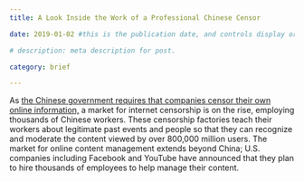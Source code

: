 ```yaml
---
title: A Look Inside the Work of a Professional Chinese Censor 

date: 2019-01-02 #this is the publication date, and controls display order.

# description: meta description for post.

category: brief

---
```


As [the Chinese government requires that companies censor their own online information,][link] a market for internet censorship is on the rise, employing thousands of Chinese workers. These censorship factories teach their workers about legitimate past events and people so that they can recognize and moderate the content viewed by over 800,000 million users. The market for online content management extends beyond China; U.S. companies including Facebook and YouTube have announced that they plan to hire thousands of employees to help manage their content. 

[link]: https://www.nytimes.com/2019/01/02/business/china-internet-censor.html

